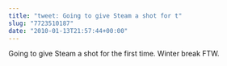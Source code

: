 ```yaml
---
title: "tweet: Going to give Steam a shot for t"
slug: "7723510187"
date: "2010-01-13T21:57:44+00:00"
---
```

Going to give Steam a shot for the first time. Winter break FTW.